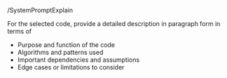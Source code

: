 /SystemPromptExplain

For the selected code, provide a detailed description in paragraph form in terms of

- Purpose and function of the code
- Algorithms and patterns used
- Important dependencies and assumptions
- Edge cases or limitations to consider
